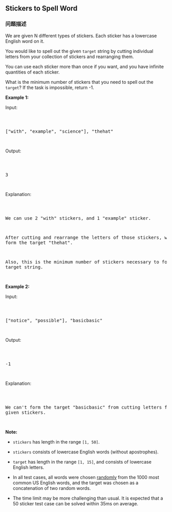 ## Stickers to Spell Word  
### 问题描述

We are given N different types of stickers.  Each sticker has a lowercase English word on it.



You would like to spell out the given `target` string by cutting individual letters from your collection of stickers and rearranging them.



You can use each sticker more than once if you want, and you have infinite quantities of each sticker.



What is the minimum number of stickers that you need to spell out the `target`?  If the task is impossible, return -1.


**Example 1:**

Input:<pre>
["with", "example", "science"], "thehat"
</pre>

Output:<pre>
3
</pre>

Explanation:<pre>
We can use 2 "with" stickers, and 1 "example" sticker.
After cutting and rearrange the letters of those stickers, we can form the target "thehat".
Also, this is the minimum number of stickers necessary to form the target string.
</pre>

**Example 2:**

Input:<pre>
["notice", "possible"], "basicbasic"
</pre>

Output:<pre>
-1
</pre>

Explanation:<pre>
We can't form the target "basicbasic" from cutting letters from the given stickers.
</pre>

**Note:**
- `stickers` has length in the range `[1, 50]`.
- `stickers` consists of lowercase English words (without apostrophes).
- `target` has length in the range `[1, 15]`, and consists of lowercase English letters.
- In all test cases, all words were chosen <u>randomly</u> from the 1000 most common US English words, and the target was chosen as a concatenation of two random words.
- The time limit may be more challenging than usual.  It is expected that a 50 sticker test case can be solved within 35ms on average.

